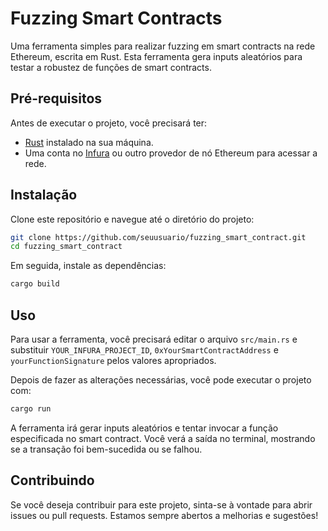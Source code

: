 # Fuzzing Smart Contracts

Uma ferramenta simples para realizar fuzzing em smart contracts na rede Ethereum, escrita em Rust. Esta ferramenta gera inputs aleatórios para testar a robustez de funções de smart contracts.

## Pré-requisitos

Antes de executar o projeto, você precisará ter:

- [Rust](https://www.rust-lang.org/tools/install) instalado na sua máquina.
- Uma conta no [Infura](https://infura.io/) ou outro provedor de nó Ethereum para acessar a rede.

## Instalação

Clone este repositório e navegue até o diretório do projeto:

```bash
git clone https://github.com/seuusuario/fuzzing_smart_contract.git
cd fuzzing_smart_contract
```

Em seguida, instale as dependências:

```bash
cargo build
```

## Uso

Para usar a ferramenta, você precisará editar o arquivo `src/main.rs` e substituir `YOUR_INFURA_PROJECT_ID`, `0xYourSmartContractAddress` e `yourFunctionSignature` pelos valores apropriados.

Depois de fazer as alterações necessárias, você pode executar o projeto com:

```bash
cargo run
```

A ferramenta irá gerar inputs aleatórios e tentar invocar a função especificada no smart contract. Você verá a saída no terminal, mostrando se a transação foi bem-sucedida ou se falhou.

## Contribuindo

Se você deseja contribuir para este projeto, sinta-se à vontade para abrir issues ou pull requests. Estamos sempre abertos a melhorias e sugestões!
